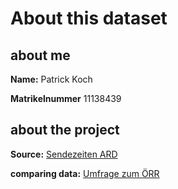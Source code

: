 # About this dataset
  ## about me
  **Name:** Patrick Koch
  
  **Matrikelnummer** 11138439
  
  ## about the project
  **Source:** [Sendezeiten ARD](https://www-genesis.destatis.de/genesis/downloads/00/tables/21611-0010_00.csv )

  **comparing data:** [Umfrage zum ÖRR](https://de.statista.com/statistik/daten/studie/1407212/umfrage/umfrage-zu-inhalten-des-ard-auftrags/)
  
